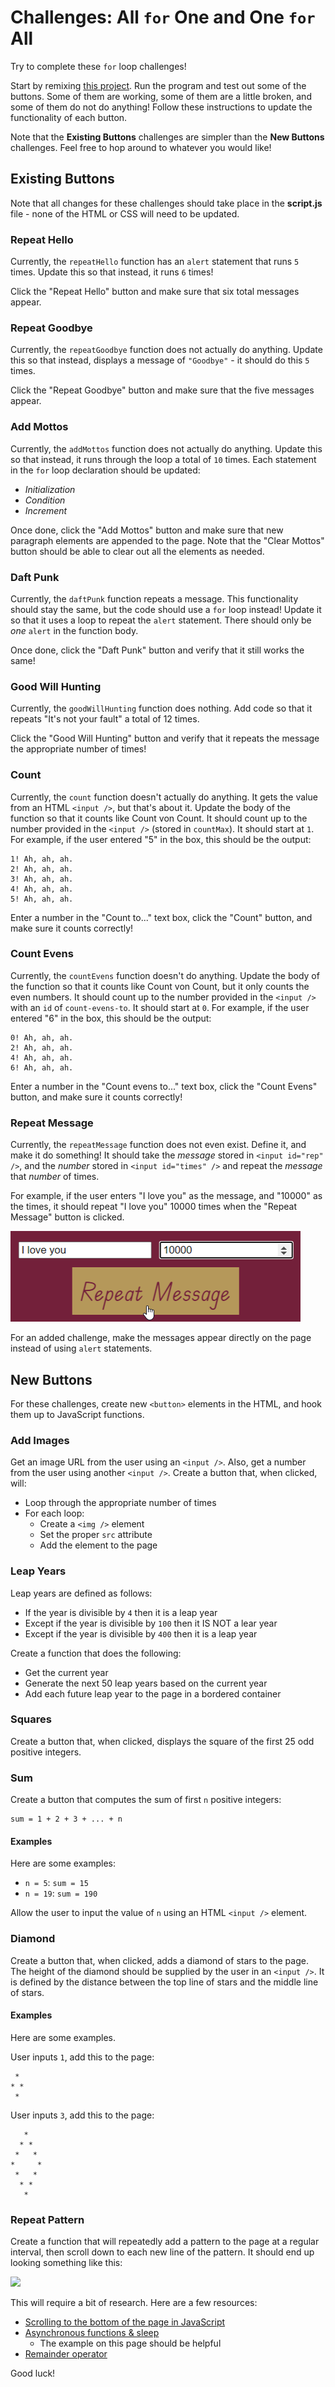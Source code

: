 # Challenges: All `for` One and One `for` All
Try to complete these `for` loop challenges!

Start by remixing [this project](https://glitch.com/edit/#!/remix/all-for-one-and-one-for-all). Run the program and test out some of the buttons. Some of them are working, some of them are a little broken, and some of them do not do anything! Follow these instructions to update the functionality of each button.

Note that the **Existing Buttons** challenges are simpler than the **New Buttons** challenges. Feel free to hop around to whatever you would like!

## Existing Buttons
Note that all changes for these challenges should take place in the **script.js** file - none of the HTML or CSS will need to be updated.

### Repeat Hello
Currently, the `repeatHello` function has an `alert` statement that runs `5` times. Update this so that instead, it runs `6` times!

Click the "Repeat Hello" button and make sure that six total messages appear.

### Repeat Goodbye
Currently, the `repeatGoodbye` function does not actually do anything. Update this so that instead, displays a message of `"Goodbye"` - it should do this `5` times.

Click the "Repeat Goodbye" button and make sure that the five messages appear.

### Add Mottos
Currently, the `addMottos` function does not actually do anything. Update this so that instead, it runs through the loop a total of `10` times. Each statement in the `for` loop declaration should be updated:

- _Initialization_
- _Condition_
- _Increment_

Once done, click the "Add Mottos" button and make sure that new paragraph elements are appended to the page. Note that the "Clear Mottos" button should be able to clear out all the elements as needed.

### Daft Punk
Currently, the `daftPunk` function repeats a message. This functionality should stay the same, but the code should use a `for` loop instead! Update it so that it uses a loop to repeat the `alert` statement. There should only be _one_ `alert` in the function body.

Once done, click the "Daft Punk" button and verify that it still works the same!

### Good Will Hunting
Currently, the `goodWillHunting` function does nothing. Add code so that it repeats "It's not your fault" a total of 12 times.

Click the "Good Will Hunting" button and verify that it repeats the message the appropriate number of times!

### Count
Currently, the `count` function doesn't actually do anything. It gets the value from an HTML `<input />`, but that's about it. Update the body of the function so that it counts like Count von Count. It should count up to the number provided in the `<input />` (stored in `countMax`). It should start at `1`. For example, if the user entered "5" in the box, this should be the output:

```
1! Ah, ah, ah.
2! Ah, ah, ah.
3! Ah, ah, ah.
4! Ah, ah, ah.
5! Ah, ah, ah.
```

Enter a number in the "Count to..." text box, click the "Count" button, and make sure it counts correctly!

### Count Evens
Currently, the `countEvens` function doesn't do anything. Update the body of the function so that it counts like Count von Count, but it only counts the even numbers. It should count up to the number provided in the `<input />` with an `id` of `count-evens-to`. It should start at `0`. For example, if the user entered "6" in the box, this should be the output:

```
0! Ah, ah, ah.
2! Ah, ah, ah.
4! Ah, ah, ah.
6! Ah, ah, ah.
```

Enter a number in the "Count evens to..." text box, click the "Count Evens" button, and make sure it counts correctly!

### Repeat Message
Currently, the `repeatMessage` function does not even exist. Define it, and make it do something! It should take the _message_ stored in `<input id="rep" />`, and the _number_ stored in `<input id="times" />` and repeat the _message_ that _number_ of times.

For example, if the user enters "I love you" as the message, and "10000" as the times, it should repeat "I love you" 10000 times when the "Repeat Message" button is clicked.

![](Assets/RepeatMessage.png)

For an added challenge, make the messages appear directly on the page instead of using `alert` statements.

## New Buttons
For these challenges, create new `<button>` elements in the HTML, and hook them up to JavaScript functions.

### Add Images
Get an image URL from the user using an `<input />`. Also, get a number from the user using another `<input />`. Create a button that, when clicked, will:

- Loop through the appropriate number of times
- For each loop:
    - Create a `<img />` element
    - Set the proper `src` attribute
    - Add the element to the page

### Leap Years
Leap years are defined as follows:

- If the year is divisible by `4` then it is a leap year
- Except if the year is divisible by `100` then it IS NOT a lear year
- Except if the year is divisible by `400` then it is a leap year

Create a function that does the following:

- Get the current year
- Generate the next 50 leap years based on the current year
- Add each future leap year to the page in a bordered container

### Squares
Create a button that, when clicked, displays the square of the first 25 odd positive integers.

### Sum
Create a button that computes the sum of first `n` positive integers:

```
sum = 1 + 2 + 3 + ... + n
```

#### Examples
Here are some examples:

- `n = 5`: `sum = 15`
- `n = 19`: `sum = 190`

Allow the user to input the value of `n` using an HTML `<input />` element.

### Diamond
Create a button that, when clicked, adds a diamond of stars to the page. The height of the diamond should be supplied by the user in an `<input />`. It is defined by the distance between the top line of stars and the middle line of stars.

#### Examples
Here are some examples.

User inputs `1`, add this to the page:
```
 *
* *
 *
```

User inputs `3`, add this to the page:
```
   *
  * *
 *   *
*     *
 *   *
  * *
   *
```

### Repeat Pattern
Create a function that will repeatedly add a pattern to the page at a regular interval, then scroll down to each new line of the pattern. It should end up looking something like this:

![](Assets/RepeatingPattern.gif)

This will require a bit of research. Here are a few resources:

- [Scrolling to the bottom of the page in JavaScript](https://stackoverflow.com/questions/11715646/scroll-automatically-to-the-bottom-of-the-page)
- [Asynchronous functions & sleep](https://stackoverflow.com/questions/951021/what-is-the-javascript-version-of-sleep)
    - The example on this page should be helpful
- [Remainder operator](https://developer.mozilla.org/en-US/docs/Web/JavaScript/Reference/Operators/Remainder)

Good luck!
